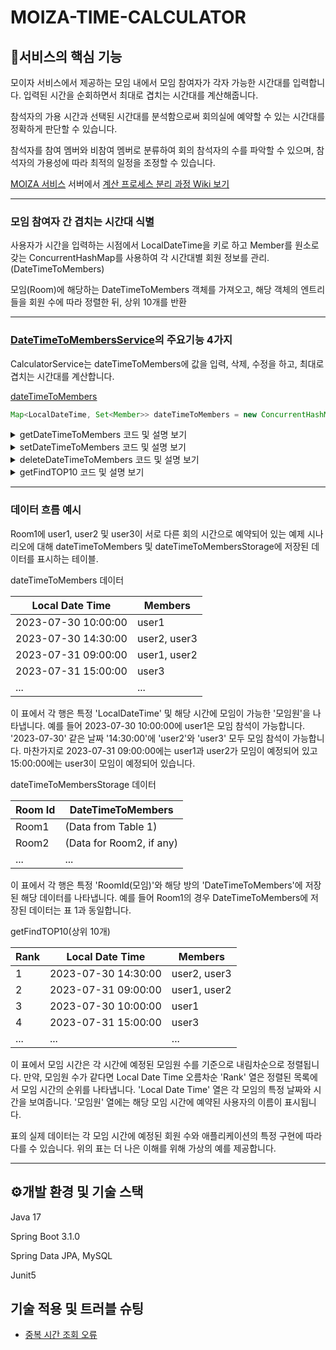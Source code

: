 # MOIZA-TIME-CALCULATOR

## 📌서비스의 핵심 기능
모이자 서비스에서 제공하는 모임 내에서 모임 참여자가 각자 가능한 시간대를 입력합니다. 입력된 시간을 순회하면서 최대로 겹치는 시간대를 계산해줍니다.

참석자의 가용 시간과 선택된 시간대를 분석함으로써 회의실에 예약할 수 있는 시간대를 정확하게 판단할 수 있습니다.

참석자를 참여 멤버와 비참여 멤버로 분류하여 회의 참석자의 수를 파악할 수 있으며, 참석자의 가용성에 따라 최적의 일정을 조정할 수 있습니다.

[MOIZA 서비스](https://github.com/llBackend7/MOIZA) 서버에서 [계산 프로세스 분리 과정 Wiki 보기](https://github.com/iyk2h/MOIZA-TIME-CALCULATOR/wiki/%EA%B2%B9%EC%B9%98%EB%8A%94-%EC%8B%9C%EA%B0%84-TOP10-%EA%B3%84%EC%82%B0-%ED%94%84%EB%A1%9C%EC%84%B8%EC%8A%A4-%EB%B6%84%EB%A6%AC-%EA%B3%BC%EC%A0%95)

---

### 모임 참여자 간 겹치는 시간대 식별

사용자가 시간을 입력하는 시점에서 LocalDateTime을 키로 하고 Member를 원소로 갖는 ConcurrentHashMap를 사용하여 각 시간대별 회원 정보를 관리.(DateTimeToMembers)

모임(Room)에 해당하는 DateTimeToMembers 객체를 가져오고, 해당 객체의 엔트리들을 회원 수에 따라 정렬한 뒤, 상위 10개를 반환

---

### [DateTimeToMembersService](./src/main/java/com/ll/moizatimecalculator/boundedContext/selectedTime/service/DateTimeToMembersService.java)의 주요기능 4가지
CalculatorService는 dateTimeToMembers에 값을 입력, 삭제, 수정을 하고, 최대로 겹치는 시간대를 계산합니다.

[dateTimeToMembers](./src/main/java/com/ll/moizatimecalculator/boundedContext/selectedTime/entity/DateTimeToMembers.java)
```java
Map<LocalDateTime, Set<Member>> dateTimeToMembers = new ConcurrentHashMap<>();
```

<details>
<summary> getDateTimeToMembers 코드 및 설명 보기</summary>

### getDateTimeToMembers

ConcurrentHashMap의 computeIfAbsent 메서드를 사용해 동시 다중 스레드 환경에서 사용하도록 설계되었으며 한 번에 하나의 스레드만 특정 키의 값을 계산하도록 합니다.

```java
// DateTimeToMembersService
public DateTimeToMembers getDateTimeToMembers(Long roomId) {
    return roomDataMap.computeIfAbsent(roomId, key -> new DateTimeToMembers());
}
```

</details>

<details>
<summary> setDateTimeToMembers 코드 및 설명 보기</summary>

### setDateTimeToMembers

roomId에 DateTimeToMembers을 설정하고 여기에 Member를 추가하는 메소드입니다.
주어진 roomId와 연관된 DateTimeToMembers을 검색합니다.
주어진 LocalDateTime를 가지고 setDateTimeToMembersDateWithMember() 메서드를 사용하여 Member를 추가합니다.

```java
// DateTimeToMembersService
public void setDateTimeToMembers(Long roomId, LocalDate localDate, LocalTime localTime, Member member) {

    DateTimeToMembers dateTimeToMembers = getDateTimeToMembers(roomId);
    dateTimeToMembers.setDateTimeToMembersDateWithMember(LocalDateTime.of(localDate, localTime), member);
}
```

```java
// DateTimeToMembers
private final ConcurrentHashMap<LocalDateTime, Set<Member>> dateTimeToMembers = new ConcurrentHashMap<>();

public ConcurrentHashMap<LocalDateTime, Set<Member>> getDateTimeToMembers() {
    return dateTimeToMembers;
}

public synchronized void setDateTimeToMembersDateWithMember(LocalDateTime localDateTime, Member member) {
    dateTimeToMembers.computeIfAbsent(localDateTime, key -> new ConcurrentSkipListSet<>()).add(member);
}
//ConcurrentSkipListSet을 사용해 Member 중복 및 오름차순 정렬 적용 및 Thread-Safe합니다.
```

</details>

<details>
<summary> deleteDateTimeToMembers 코드 및 설명 보기</summary>

### deleteDateTimeToMembers

주어진 localDateTime에서 특정 roomId와 연결된 DateTimeToMembers에서 Member를 제거하는 데 사용됩니다.

```java
// DateTimeToMembersService
public void deleteDateTimeToMembers(Long roomId, LocalDate localDate, LocalTime localTime, Member member) {
    DateTimeToMembers dateTimeToMembers = getDateTimeToMembers(roomId);
    dateTimeToMembers.deleteDateTimeToMembers(LocalDateTime.of(localDate, localTime), member);
}
```

```java
// DateTimeToMembers
private final ConcurrentHashMap<LocalDateTime, Set<Member>> dateTimeToMembers = new ConcurrentHashMap<>();

public ConcurrentHashMap<LocalDateTime, Set<Member>> getDateTimeToMembers() {
    return dateTimeToMembers;
}

public synchronized void deleteDateTimeToMembers(LocalDateTime localDateTime, Member member) {
    Set<Member> members = dateTimeToMembers.get(localDateTime);
    if (members != null) {
        members.remove(member);
        if (members.isEmpty()) {
            dateTimeToMembers.remove(localDateTime);
        }
    }
}
```

</details>

<details>
<summary> getFindTOP10 코드 및 설명 보기</summary>

### getFindTOP10

roomId에 대한 구성원이 있는 상위 10개 시간 범위를 찾습니다.

이미 정렬되어 있는 DateTimeToMembers을 RoomId를 통해서 가져옵니다.
이 메서드는 정렬된 항목을 반복하며 각 항목에 대해 시작 시간, 종료 시간, 해당 시간 범위의 구성원 및 해당 시간 범위에 없는 구성원을 포함하는 TimeRangeWithMember 개체를 구성합니다.
이러한 시간 범위를 10개 찾을 때까지 이 과정을 계속한 다음 TimeRangeWithMember 목록을 반환합니다.



```java
// DateTimeToMembersService
public List<TimeRangeWithMember> getFindTOP10(Long roomId) {
    DateTimeToMembers dateTimeToMembers = getDateTimeToMembers(roomId);
    Room room = roomService.getRoom(roomId);

    return dateTimeToMembers.getSortedEntries().stream()
            // 상위 RANK_NUM(10)개의 엔트리만 남깁니다.
            .limit(RANK_NUM)
            // 각 엔트리에 대해 아래와 같은 변환을 수행하여 TimeRangeWithMember 객체로 매핑합니다.
            .map(entry -> {
                List<Member> contain = new ArrayList<>(entry.getValue());
                List<Member> noContain = getNotContaion(room, contain);

                // TimeRangeWithMember 객체를 생성하여 반환합니다.
                return new TimeRangeWithMember(
                        entry.getKey().toLocalDate(),
                        entry.getKey().toLocalTime(),
                        entry.getKey().toLocalTime().plusHours(room.getMeetingDuration().getHour())
                                .plusMinutes(room.getMeetingDuration().getMinute()),
                        new ArrayList<>(contain),
                        new ArrayList<>(noContain)
                );
            })
            .collect(Collectors.toList());
}

// 포함되지 않는 맴버리스트 가져옵니다.
private List<Member> getNotContaion(Room room, List<Member> contain) {
    List<Member> noContain = enterRoomRepository.findMembersByRoom(room);

    contain.forEach(noContain::remove);
    return noContain;
}
```

```java
// DateTimeToMembers
public List<Entry<LocalDateTime, Set<Member>>> getSortedEntries() {
    List<Entry<LocalDateTime, Set<Member>>> entries = new ArrayList<>(dateTimeToMembers.entrySet());

    entries.sort((o1, o2) -> {
        int sizeComparison = Integer.compare(o2.getValue().size(), o1.getValue().size());
        return (sizeComparison != 0) ? sizeComparison : o1.getKey().compareTo(o2.getKey());
    });

    return entries;
}
```

</details>

---

### 데이터 흐름 예시
Room1에 user1, user2 및 user3이 서로 다른 회의 시간으로 예약되어 있는 예제 시나리오에 대해 dateTimeToMembers 및 dateTimeToMembersStorage에 저장된 데이터를 표시하는 테이블.

dateTimeToMembers 데이터

| Local Date Time         | Members          |
|-------------------------|------------------|
| 2023-07-30 10:00:00     | user1            |
| 2023-07-30 14:30:00     | user2, user3     |
| 2023-07-31 09:00:00     | user1, user2     |
| 2023-07-31 15:00:00     | user3            |
| ...                     | ...              |


이 표에서 각 행은 특정 'LocalDateTime' 및 해당 시간에 모임이 가능한 '모임원'을 나타냅니다.
예를 들어 2023-07-30 10:00:00에 user1은 모임 참석이 가능합니다.
'2023-07-30' 같은 날짜 '14:30:00'에 'user2'와 'user3' 모두 모임 참석이 가능합니다.
마찬가지로 2023-07-31 09:00:00에는 user1과 user2가 모임이 예정되어 있고 15:00:00에는 user3이 모임이 예정되어 있습니다.


dateTimeToMembersStorage 데이터

| Room Id       | DateTimeToMembers       |
|---------------|-------------------------|
| Room1         | (Data from Table 1)     |
| Room2         | (Data for Room2, if any)|
| ...           | ...                     |


이 표에서 각 행은 특정 'RoomId(모임)'와 해당 방의 'DateTimeToMembers'에 저장된 해당 데이터를 나타냅니다.
예를 들어 Room1의 경우 DateTimeToMembers에 저장된 데이터는 표 1과 동일합니다.


getFindTOP10(상위 10개)

| Rank | Local Date Time         | Members          |
|------|-------------------------|------------------|
| 1    | 2023-07-30 14:30:00     | user2, user3     |
| 2    | 2023-07-31 09:00:00     | user1, user2     |
| 3    | 2023-07-30 10:00:00     | user1            |
| 4    | 2023-07-31 15:00:00     | user3            |
| ...  | ...                     | ...              |


이 표에서 모임 시간은 각 시간에 예정된 모임원 수를 기준으로 내림차순으로 정렬됩니다. 만약, 모임원 수가 같다면 Local Date Time 오름차순
'Rank' 열은 정렬된 목록에서 모임 시간의 순위를 ​​나타냅니다.
'Local Date Time' 열은 각 모임의 특정 날짜와 시간을 보여줍니다.
'모임원' 열에는 해당 모임 시간에 예약된 사용자의 이름이 표시됩니다.

표의 실제 데이터는 각 모임 시간에 예정된 회원 수와 애플리케이션의 특정 구현에 따라 다를 수 있습니다. 위의 표는 더 나은 이해를 위해 가상의 예를 제공합니다.

---

## ⚙️개발 환경 및 기술 스택

Java 17

Spring Boot 3.1.0

Spring Data JPA, MySQL

Junit5

## 기술 적용 및 트러블 슈팅

- [중복 시간 조회 오류](https://github.com/iyk2h/MOIZA-TIME-CALCULATOR/wiki/%E1%84%8C%E1%85%AE%E1%86%BC%E1%84%87%E1%85%A9%E1%86%A8-%E1%84%89%E1%85%B5%E1%84%80%E1%85%A1%E1%86%AB-%E1%84%8C%E1%85%A9%E1%84%92%E1%85%AC-%E1%84%8B%E1%85%A9%E1%84%85%E1%85%B2)
